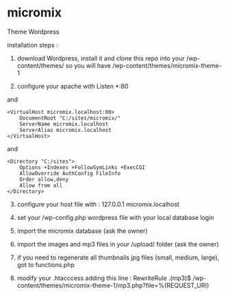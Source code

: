 micromix
========

Theme Wordpress

installation steps :

1. download Wordpress, install it and clone this repo into your /wp-content/themes/ so you will have /wp-content/themes/micromix-theme-1

2. configure your apache with
    Listen *:80

and

    <VirtualHost micromix.localhost:80>
        DocumentRoot "C:/sites/micromix/"
        ServerName micromix.localhost
        ServerAlias micromix.localhost
    </VirtualHost>

and

    <Directory "C:/sites">
        Options +Indexes +FollowSymLinks +ExecCGI
        AllowOverride AuthConfig FileInfo
        Order allow,deny
        Allow from all
    </Directory>

3. configure your host file with :
    127.0.0.1 micromix.localhost

4. set your /wp-config.php wordpress file with your local database login

5. import the micromix database (ask the owner)

6. import the images and mp3 files in your /upload/ folder (ask the owner)

7. if you need to regenerate all thumbnails jpg files (small, medium, large), got to functions.php

8. modify your .htacccess adding this line :
    RewriteRule \.(mp3)$ /wp-content/themes/micromix-theme-1/mp3.php?file=%{REQUEST_URI}

